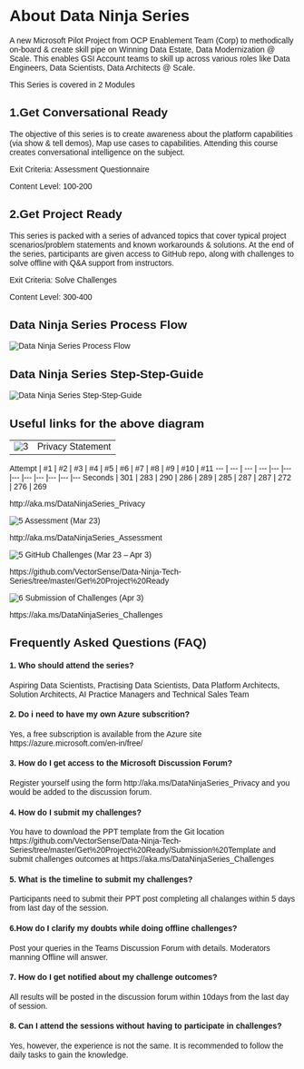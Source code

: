 <body style="font-family: 'Lucida Grande', 'Calibri', Helvetica, Arial, sans-serif;">
<div class="container">
<h1>About Data Ninja Series</h1>
<p>A new Microsoft Pilot Project from OCP Enablement Team (Corp) to methodically on-board & create skill pipe on Winning Data Estate, Data Modernization @ Scale. This enables GSI Account teams to skill up across various roles like Data Engineers, Data Scientists, Data Architects @ Scale.</p>
<p>This Series is covered in 2 Modules</p>
<h2>1.Get Conversational Ready</h2>
<p>The objective of this series is to create awareness about the platform capabilities (via show & tell demos), Map use cases to capabilities. Attending this course creates conversational intelligence on the subject.</p>
<p>Exit Criteria: Assessment Questionnaire</p>
<p>Content Level: 100-200</p>
<h2>2.Get Project Ready</h2>
<p>This series is packed with a series of advanced topics that cover typical project scenarios/problem statements and known workarounds & solutions. At the end of the series, participants are given access to GitHub repo, along with challenges to solve offline with Q&A support from instructors.</p>
<p>Exit Criteria: Solve Challenges</p>
<p>Content Level: 300-400</p>
<h2>Data Ninja Series Process Flow</h2>
<img src="http://139.59.61.161/Data-Ninja-Tech-Series/Data%20Ninja%20Series%20Process%20Flow.png" alt="Data Ninja Series Process Flow">

<h2>Data Ninja Series Step-Step-Guide</h2>

<img src="http://139.59.61.161/Data-Ninja-Tech-Series/Data%20Ninja%20Series%20Step-Step-Guide.png" alt="Data Ninja Series Step-Step-Guide">
<h2>Useful links for the above diagram</h2>
<table>
	<tr style="border-top: 0px solid #c6cbd1!important;">
		<td style="border: 0px solid #dfe2e5!important;"><img src="http://139.59.61.161/Data-Ninja-Tech-Series/Image3.png" alt="3"></td>
		<td style="border: 0px solid #dfe2e5!important;">Privacy Statement</td>
	</tr>
</table>
Attempt | #1 | #2 | #3 | #4 | #5 | #6 | #7 | #8 | #9 | #10 | #11
--- | --- | --- | --- |--- |--- |--- |--- |--- |--- |--- |---
Seconds | 301 | 283 | 290 | 286 | 289 | 285 | 287 | 287 | 272 | 276 | 269
<p>http://aka.ms/DataNinjaSeries_Privacy</p>
<p><img src="http://139.59.61.161/Data-Ninja-Tech-Series/Image5.png" alt="5"> Assessment (Mar 23)</p>
<p>http://aka.ms/DataNinjaSeries_Assessment</p>
<p><img src="http://139.59.61.161/Data-Ninja-Tech-Series/Image5.png" alt="5"> GitHub Challenges (Mar 23 – Apr 3)</p>
<p>https://github.com/VectorSense/Data-Ninja-Tech-Series/tree/master/Get%20Project%20Ready</p>
<p><img src="http://139.59.61.161/Data-Ninja-Tech-Series/Image6.png" alt="6"> Submission of Challenges (Apr 3)</p>
<p>https://aka.ms/DataNinjaSeries_Challenges</p>
<h2>Frequently Asked Questions (FAQ)</h2>
<h4>1. Who should attend the series?</h4>


<p>Aspiring Data Scientists, Practising Data Scientists, Data Platform Architects, Solution Architects, AI Practice Managers and Technical Sales Team</p>
 
<h4>2. Do i need to have my own Azure subscrition?</h4>
<p>Yes, a free subscription is available from the Azure site https://azure.microsoft.com/en-in/free/</p>
 
<h4>3. How do I get access to the Microsoft Discussion Forum?</h4>
Register yourself using the form http://aka.ms/DataNinjaSeries_Privacy and you would be added to the discussion forum.
 
<h4>4. How do I submit my challenges?</h4>
<p>You have to download the PPT template from the Git location https://github.com/VectorSense/Data-Ninja-Tech-Series/tree/master/Get%20Project%20Ready/Submission%20Template and submit challenges outcomes at https://aka.ms/DataNinjaSeries_Challenges</p>
 
<h4>5. What is the timeline to submit my challenges?</h4>
<p>Participants need to submit their PPT post completing all chalanges within 5 days from last day of the session.</p>
 
<h4>6.How do I clarify my doubts while doing offline challenges?</h4>
<p>Post your queries in the Teams Discussion Forum with details. Moderators manning Offline will answer.</p>
 
<h4>7. How do I get notified about my challenge outcomes?</h4>
<p>All results will be posted in the discussion forum within 10days from the last day of session.</p>
 
<h4>8. Can I attend the sessions without having to participate in challenges?</h4>
<p>Yes, however, the experience is not the same. It is recommended to follow the daily tasks to gain the knowledge.</p>

</div>
</body>